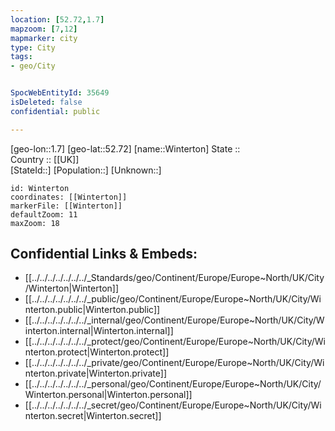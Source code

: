 ```yaml
---
location: [52.72,1.7] 
mapzoom: [7,12] 
mapmarker: city 
type: City
tags:
- geo/City


SpocWebEntityId: 35649
isDeleted: false
confidential: public

---
```

[geo-lon::1.7] 
[geo-lat::52.72] 
[name::Winterton] 
State ::  
Country :: [[UK]]  
[StateId::] 
[Population::] 
[Unknown::] 


```leaflet
id: Winterton
coordinates: [[Winterton]] 
markerFile: [[Winterton]] 
defaultZoom: 11 
maxZoom: 18
```


## Confidential Links & Embeds: 
- [[../../../../../../../_Standards/geo/Continent/Europe/Europe~North/UK/City/Winterton|Winterton]] 
- [[../../../../../../../_public/geo/Continent/Europe/Europe~North/UK/City/Winterton.public|Winterton.public]] 
- [[../../../../../../../_internal/geo/Continent/Europe/Europe~North/UK/City/Winterton.internal|Winterton.internal]] 
- [[../../../../../../../_protect/geo/Continent/Europe/Europe~North/UK/City/Winterton.protect|Winterton.protect]] 
- [[../../../../../../../_private/geo/Continent/Europe/Europe~North/UK/City/Winterton.private|Winterton.private]] 
- [[../../../../../../../_personal/geo/Continent/Europe/Europe~North/UK/City/Winterton.personal|Winterton.personal]] 
- [[../../../../../../../_secret/geo/Continent/Europe/Europe~North/UK/City/Winterton.secret|Winterton.secret]] 
